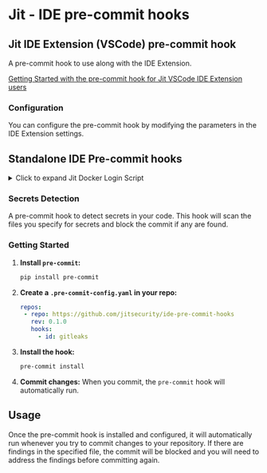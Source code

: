 # Jit - IDE pre-commit hooks


## Jit IDE Extension (VSCode) pre-commit hook
A pre-commit hook to use along with the IDE Extension.

[Getting Started with the pre-commit hook for Jit VSCode IDE Extension users](https://docs.jit.io/docs/jit-ide-extension-for-visual-studio#pre-commit-hook)

### Configuration
You can configure the pre-commit hook by modifying the parameters in the IDE Extension settings.


## Standalone IDE Pre-commit hooks

<details>
    <summary>Click to expand Jit Docker Login Script</summary>
    <br/>


**Copy the following script to a file named `jit-docker-login.sh` and run it in your terminal. This script will log you in to the Jit Docker registry and pull the relevant docker images.**

**Pre-requisites:**
- **jq - https://jqlang.github.io/jq/download/**
```bash
brew install jq
```

-  **Docker up and running**

- **Jit Platform credentials**
    Go to https://platform.jit.io and -> under Settings > Users and Permissions, go to API Tokens, and create a token with an appropriate name and member role. Make sure to copy the values.
    - **Client ID**
    - **Client Secret**

**Script:**
```bash
    #!/bin/bash

    # Endpoint and credentials
    LOGIN_ENDPOINT="https://api.jit.io/authentication/login"
    REGISTRY_ENDPOINT="https://api.jit.io/ide/registry/authenticate"
    # Credentials from Jit Platform
    CLIENT_ID="<YOUR_CLIENT_ID>"
    SECRET="<YOUR_CLIENT_SECRET>"

    # Authenticate and retrieve the access token
    response=$(curl --silent --location "$LOGIN_ENDPOINT" \
                    --header 'Content-Type: application/json' \
                    --data "{
                            \"clientId\": \"$CLIENT_ID\",
                            \"secret\": \"$SECRET\"
                            }")

    # Parse the access token using jq
    accessToken=$(echo "$response" | jq -r '.accessToken')

    # Use the access token to make a POST request to /registry/authenticate
    registry_response=$(curl --silent --location --request POST "$REGISTRY_ENDPOINT" \
                            --header "Authorization: Bearer $accessToken")

    # Extract necessary information for Docker login using jq
    username=$(echo "$registry_response" | jq -r '.username')
    password=$(echo "$registry_response" | jq -r '.password')
    registry_url=$(echo "$registry_response" | jq -r '.registry_url')

    # Perform Docker login
    echo "$password" | docker login --username "$username" --password-stdin "$registry_url"

    # Check if Docker login was successful
    if [ $? -eq 0 ]; then
        echo "Successfully logged in to the Docker registry."
    else
        echo "Docker login failed."
        exit 1
    fi

    # Pull the jit-gitleaks-control image
    docker_image="$registry_url:jit-gitleaks-control"
    docker pull "$docker_image"

    # Check if Docker pull was successful
    if [ $? -eq 0 ]; then
        echo "Successfully pulled the image: $docker_image"
    else
        echo "Failed to pull the image: $docker_image"
    fi
```
</details>

### Secrets Detection
A pre-commit hook to detect secrets in your code. This hook will scan the files you specify for secrets and block the commit if any are found.

### Getting Started
1. **Install `pre-commit`:**
   ```bash
   pip install pre-commit
   ```

2. **Create a `.pre-commit-config.yaml` in your repo:**
   ```yaml
   repos:
    - repo: https://github.com/jitsecurity/ide-pre-commit-hooks
      rev: 0.1.0
      hooks:
        - id: gitleaks
   ```

3. **Install the hook:**
   ```bash
   pre-commit install
   ```

4. **Commit changes:**
   When you commit, the `pre-commit` hook will automatically run.


## Usage
Once the pre-commit hook is installed and configured, it will automatically run whenever you try to commit changes to your repository. If there are findings in the specified file, the commit will be blocked and you will need to address the findings before committing again.
